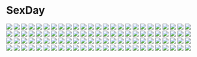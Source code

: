 # SexDay
![](https://konachan.com/jpeg/cbda27e367485e81f8c78fc6d3772e6a/Konachan.com%20-%20288915%20barefoot%20blood%20blue_eyes%20blue_hair%20blush%20bondage%20bow%20cropped%20dualscreen%20gayarou%20navel%20no_bra%20nopan%20open_shirt%20original%20pussy%20scan%20short_hair.jpg)
![](https://konachan.com/image/5cbf49475766a2df41ecf34005c5c64b/Konachan.com%20-%2018839%20asahina_mikuru%20beach%20nagato_yuki%20summer%20suzumiya_haruhi%20suzumiya_haruhi_no_yuutsu.jpg)
![](https://konachan.com/jpeg/80ade6e13b56545f57b99f926ce699c4/Konachan.com%20-%20275701%20azur_lane%20bikini%20blush%20breasts%20cameltoe%20choker%20long_hair%20navel%20nipples%20orange_eyes%20rei_kun%20swimsuit%20topless%20twintails%20undressing%20white%20white_hair.jpg)
![](https://konachan.com/image/d1ccaa54223ce8992a0dd87bb17eb586/Konachan.com%20-%2011159%20angel%20tagme.jpg)
![](https://konachan.com/jpeg/efd46e63d7f5f5190ddfc8751281fa0e/Konachan.com%20-%2054702%20aisaka_taiga%20toradora%20transparent%20vector%20wings.jpg)
![](https://konachan.com/image/2d373c819e295621ffb4250d7f1eb968/Konachan.com%20-%2085495%202girls%20animal_ears%20blush%20brown_hair%20catgirl%20foxgirl%20maid%20original%20panties%20pantyhose%20purple_eyes%20red_eyes%20tail%20thighhighs%20underwear%20white_hair.jpg)
![](https://konachan.com/image/221b6534f0d604b3dc8478f01f8a2ed2/Konachan.com%20-%20143697%20bra%20brown_eyes%20brown_hair%20dressing%20long_hair%20nishiguchi_tomoya%20nyantype%20panties%20scan%20sword_art_online%20thighhighs%20underwear%20yuuki_asuna.jpg)
![](https://konachan.com/image/1a0ce6c7ce793240a47364508a904e06/Konachan.com%20-%207384%20fullani%20korone_koko_nekoko%20mitsumi_misato%20pointed_ears%20purinsasu%20ririn_ruby%20tagme.jpg)
![](https://konachan.com/jpeg/aaf5d49a9edc32a2b8bdada348298f45/Konachan.com%20-%20216102%20all_male%20animal_ears%20catboy%20crossover%20hoodie%20konoe_%28lamento%29%20lamento%20male%20necklace%20sakiyama_youji%20scan%20scar%20sweet_pool%20tagme_%28artist%29%20togainu_no_chi.jpg)
![](https://konachan.com/jpeg/e57a7f4ecd6d52abfeb9ddc8f5d9a8e6/Konachan.com%20-%20275706%202girls%205555_96%20azur_lane%20bikini%20blush%20brown_hair%20erect_nipples%20hat%20long_hair%20navel%20sideboob%20swimsuit%20wet%20white%20white_hair%20wristwear%20yellow_eyes.jpg)
![](https://konachan.com/image/10201901ad0f1c08d54988f2a9816be5/Konachan.com%20-%2075437%20blonde_hair%20blood%20breast_grab%20breasts%20censored%20game_cg%20long_hair%20navel%20nipples%20open_shirt%20pussy%20school_uniform%20sex%20spread_legs%20syangrila%20tie%20twintails.jpg)
![](https://konachan.com/image/1c7454d839e6fed50e083fbd93426764/Konachan.com%20-%20211177%20cropped%20hatsune_miku%20kyod%2B%20lolita_fashion%20vocaloid.jpg)
![](https://konachan.com/image/a7fa2d9df7d0c3c4400ac1f26d1c0ac1/Konachan.com%20-%20205469%20blonde_hair%20blue_eyes%20blush%20dress%20flowers%20instrument%20long_hair%20meyukichi%20original%20rose%20thighhighs%20violin.jpg)
![](https://konachan.com/image/931c2af76fa5e938b3d459475ddeeea5/Konachan.com%20-%2093311%20christmas%20iga_tomoteru%20original.jpg)
![](https://konachan.com/jpeg/5b81c68ce93c50c7fcbbfcc9382204fa/Konachan.com%20-%20236001%202girls%208gou%20blush%20breasts%20gloves%20green_eyes%20long_hair%20nipples%20no_bra%20open_shirt%20panties%20pantyhose%20petals%20red_eyes%20short_hair%20underwear%20waifu2x.jpg)
![](https://konachan.com/image/860b58734da38086132b32cd983cb947/Konachan.com%20-%2025716%20bandage%20flowers%20higurashi_no_naku_koro_ni%20sonozaki_mion%20sonozaki_shion%20twins.jpeg)
![](https://konachan.com/image/27def71219ff64aa2448b50074e29317/Konachan.com%20-%2090242%20hatsune_miku%20vocaloid.jpg)
![](https://konachan.com/jpeg/c12fd58bb945ce743d01a024bfd8f9ee/Konachan.com%20-%20262872%202girls%20animal_ears%20catgirl%20fuuma_tama%20fuuma_yura%20game_cg%20japanese_clothes%20neko-nin_exheart%20tail%20takano_yuki%20whirlpool.jpg)
![](https://konachan.com/image/65ade3bb4b9c481c35fa5bec68aea99d/Konachan.com%20-%20236045%20animal%20bird%20blonde_hair%20bra%20braids%20breasts%20chain%20cleavage%20corset%20elbow_gloves%20garter_belt%20gloves%20green_eyes%20panties%20short_hair%20stockings%20underwear.jpg)
![](https://konachan.com/image/8f41a2bcc6a37e2ae635c428810539a8/Konachan.com%20-%2079009%20godees%20hayate_no_gotoku%20katsura_hinagiku%20monochrome.jpg)
![](https://konachan.com/image/13a1b88ff64690e7d364811fadeb18eb/Konachan.com%20-%2049736%20glasses%20kantoku%20kogamura_uril%20kugiri_cornelia%20sasao_mazel%20scan%20school_uniform%20shinkyoku_soukai_polyphonica.jpg)
![](https://konachan.com/image/1613cd08f591daaa7f7ab6447712a7c3/Konachan.com%20-%209786%20andou_mahoro%20mahoromatic.jpg)
![](https://konachan.com/jpeg/7446e37252d0d6013af94194e9ec4d97/Konachan.com%20-%20238799%20bicolored_eyes%20blush%20breasts%20brown_hair%20doll%20headdress%20lolita_fashion%20long_hair%20nipples%20noumin%20panties%20rozen_maiden%20suiseiseki%20underwear%20undressing.jpg)
![](https://konachan.com/image/f835fbfb7fbcff32cde69015b1284e4e/Konachan.com%20-%20210007%20bloodborne%20cape%20flowers%20gehrman%20hat%20moon%20petals%20scythe%20tatsuya_%28atelier_road%29%20weapon.jpg)
![](https://konachan.com/jpeg/671ff7b8672a9e6d6922953e91333572/Konachan.com%20-%20271184%20bed%20blush%20bowsette%20breasts%20choker%20crown%20cum%20gloves%20hat%20horns%20long_hair%20male%20mario%20nipples%20penis%20ponytail%20pussy%20red_eyes%20red_hair%20sex%20tail%20wet.jpg)
![](https://konachan.com/jpeg/534e514529307f62a22c529be4017549/Konachan.com%20-%20162724%202girls%20cryska_barchenowa%20inia_sestina%20muv-luv%20muv-luv_alternative%20nude%20purple_hair%20tagme_%28artist%29%20total_eclipse.jpg)
![](https://konachan.com/jpeg/b30164443e7459b13526e1af2b3e7880/Konachan.com%20-%20276050%20aqua_eyes%20ass%20azur_lane%20bell%20blush%20christmas%20crown%20dress%20earmuffs%20hat%20long_hair%20neme1228%20panties%20pantyhose%20santa_hat%20scarf%20thighhighs%20underwear%20wink.jpg)
![](https://konachan.com/image/b8d5dc0ce1f1840cf3cba603a3675ed6/Konachan.com%20-%2099174%20cape%20hudmc%20mahou_shoujo_madoka_magica%20miki_sayaka%20sword%20thighhighs%20weapon.jpg)
![](https://konachan.com/image/df5849089d111582e022294f2b91462f/Konachan.com%20-%2035833%20katana%20konpaku_youmu%20myon%20sword%20touhou%20weapon%20white.jpg)
![](https://konachan.com/image/b9664c47602a297ba901036ddb03fbd4/Konachan.com%20-%2067267%20korie_riko%20sky.jpg)
![](https://konachan.com/image/11806e60e9b1d679bf11bdde5af77362/Konachan.com%20-%20284115%202girls%20barefoot%20blue_eyes%20bow%20breasts%20drink%20food%20headdress%20kotonoha_aoi%20long_hair%20no_bra%20pink_hair%20red_eyes%20shorts%20sideboob%20socks%20twins%20voiceroid.jpg)
![](https://konachan.com/image/2737d86285c7f5af785e247a2de49897/Konachan.com%20-%2082511%20angel%20armor%20book%20boots%20bow%20car%20cat%20cirno%20city%20dress%20fairy%20flcl%20gun%20halo%20hat%20k-on%21%20knife%20male%20miko%20rakka%20reki%20skirt%20stars%20suit%20sword%20tie%20wings%20witch.jpg)
![](https://konachan.com/jpeg/bd9aaf063c90a05a5327781914c1a432/Konachan.com%20-%20232385%20blonde_hair%20blue_eyes%20breasts%20butterfly%20choker%20cleavage%20fan%20gloves%20hat%20kikugetsu%20long_hair%20magic%20moon%20ribbons%20sky%20socks%20stars%20touhou%20umbrella.jpg)
![](https://konachan.com/image/00c7b77d1d3ac264b1f3eb3957ada9e9/Konachan.com%20-%20164618%20akitsu_taira%20building%20city%20grass%20original%20scenic.jpg)
![](https://konachan.com/jpeg/46817d06ae75f4d678385ea3fa7842b8/Konachan.com%20-%2043904%20blonde_hair%20hat%20koihime_musou%20red_eyes%20ribbons%20shokatsuryou%20skirt%20stockings.jpg)
![](https://konachan.com/jpeg/5cabeaa6546cb8ddc3b3bcf2d023d468/Konachan.com%20-%20210926%20blush%20censored%20cum%20game_cg%20long_hair%20midare_setsugekka%20pussy%20pussy_juice%20sasanome_yukina%20school_uniform%20tagme%20tagme_%28artist%29.jpg)
![](https://konachan.com/image/9f0003990d3bd7f67000318d5132b7a7/Konachan.com%20-%20177426%20alcd%20armor%20black_hair%20blonde_hair%20cross%20gray_hair%20group%20hat%20headdress%20long_hair%20original%20pink_hair%20short_hair%20staff%20sword%20thighhighs%20weapon.jpg)
![](https://konachan.com/image/d00d267a1a7be0ec914e4b10e279bda6/Konachan.com%20-%2024274%20aquaplus%20kawata_hisashi%20leaf%20lucy_maria_misora%20to_heart%20to_heart_2.jpg)
![](https://konachan.com/jpeg/51462980e8f6769b54a58f8b1bdd618a/Konachan.com%20-%20221684%20barefoot%20black_hair%20breasts%20kimono%20long_hair%20master_nemesis%20pink_eyes%20pink_hair%20scan%20short_hair%20to_love_ru%20yabuki_kentarou%20yellow_eyes.jpg)
![](https://konachan.com/image/afc41600455071cb3186ca8af9490875/Konachan.com%20-%2019003%20all_male%20male%20naruto%20uchiha_sasuke.jpg)
![](https://konachan.com/image/262ff72a0be5195cbe05ef67fc16e8b9/Konachan.com%20-%20249784%20all_male%20aqua_eyes%20blonde_hair%20blood%20cape%20male%20original%20pixiv_fantasia%20short_hair%20shuai%20sword%20weapon.jpg)
![](https://konachan.com/jpeg/6f9ce5637aa2d118b9297d5a2ddd6c9e/Konachan.com%20-%20101815%20elbow_gloves%20flowers%20gloves%20long_hair%20pink_hair%20purple_eyes%20thighhighs%20third-party_edit.jpg)
![](https://konachan.com/jpeg/42f9f384ceb2e932df5b01b2587df603/Konachan.com%20-%20232818%20amatsukaze_%28kancolle%29%20anthropomorphism%20christmas%20kantai_collection%20yahako.jpg)
![](https://konachan.com/jpeg/bd4b5ff64c26bfa6b60ff646a0c6f2b8/Konachan.com%20-%2095974%20blonde_hair%20breasts%20censored%20game_cg%20izumi_mahiru%20nipples%20nude%20ophelia_uriela_diefenbaker%20penis%20pussy%20sex%20soranica_ele.jpg)
![](https://konachan.com/image/db2091ab4bb9715dfe5bc35fcf530cd9/Konachan.com%20-%2079706%20long_hair%20moon%20night%20nude%20original%20signed%20sky%20stars%20water.jpg)
![](https://konachan.com/jpeg/61a7b162c1957e5d6e52f1bc26b47a0e/Konachan.com%20-%20176846%20animal%20bird%20brown_hair%20himekaidou_hatate%20japanese_clothes%20long_hair%20pointed_ears%20purple_eyes%20shinebell%20thighhighs%20touhou%20twintails%20wings.jpg)
![](https://konachan.com/jpeg/6bfb44f71b10dda9bf8ca90a056609f0/Konachan.com%20-%20120764%20black_hair%20blue_eyes%20game_cg%20long_hair%20mutou_kurihito%20school_uniform%20shunki_gentei_poco_a_poco%20yuki_natsume.jpg)
![](https://konachan.com/image/7f8caded63773a4da3d7e0509497e1f2/Konachan.com%20-%20126234%20blonde_hair%20blue_eyes%20blue_hair%20dress%20hatsune_miku%20kagamine_rin%20kuroi_%28liar-player%29%20long_hair%20planet%20short_hair%20twintails%20vocaloid.jpg)
![](https://konachan.com/image/6866dddcfa5b48048ba693c0ea39b18b/Konachan.com%20-%20305873%202girls%20building%20city%20drink%20fan%20gray_hair%20hakase_fuyuki%20kagami_hayato%20long_hair%20male%20mashu_003%20nijisanji%20red_eyes%20short_hair%20sunset%20yorumi_rena%20yukata.jpg)
![](https://konachan.com/image/1e3a27439c019dff7f9f7a679005c950/Konachan.com%20-%20226819%20card_captor_sakura%20japanese_clothes%20kinomoto_sakura%20xiningjiang.jpg)
![](https://konachan.com/jpeg/6c30781e75c42a5f088d1c1085975dc9/Konachan.com%20-%2038537%20hiratsuka_raichou%20kyouran_kazoku_nikki.jpg)
![](https://konachan.com/image/596cf5c28afbe9f24b23ba0c83835665/Konachan.com%20-%2017804%20dreamsoft%20glasses%20school_uniform%20tsurugi_hagane.jpg)
![](https://konachan.com/image/d29c83085b13ba946d7a7f19dfb3acfb/Konachan.com%20-%2099643%20blonde_hair%20charlotte_%28mahou_shoujo_madoka_magica%29%20gun%20mahou_shoujo_madoka_magica%20tomoe_mami%20weapon.jpg)
![](https://konachan.com/image/d60a1487582ef364771700de23453d08/Konachan.com%20-%20128838%20anthropomorphism%20bicolored_eyes%20boots%20goggles%20group%20necklace%20original%20oso%20pantyhose%20skirt%20tie.jpg)
![](https://konachan.com/jpeg/1c2e0a8e98767a796786ed37b3e86dba/Konachan.com%20-%20294319%20blonde_hair%20blue_eyes%20elbow_gloves%20garter_belt%20gloves%20headdress%20long_hair%20nun%20original%20pantyhose%20shouhei%20signed.jpg)
![](https://konachan.com/jpeg/0b7afd98d28d5f23b0afcf6e8451ff0e/Konachan.com%20-%20283449%20animal_ears%20azur_lane%20breasts%20cropped%20foxgirl%20long_hair%20navel%20nipples%20no_bra%20pantyhose%20school_uniform%20shirt_lift%20siu_%28siu0207%29%20third-party_edit%20white.jpg)
![](https://konachan.com/image/04c9eb099b5e5337f75ea1c9556f5dc5/Konachan.com%20-%20196000%20amatsukaze_%28kancolle%29%20anthropomorphism%20dango_remi%20dress%20elbow_gloves%20gloves%20gray_hair%20headdress%20kantai_collection%20orange_eyes%20signed%20white.jpg)
![](https://konachan.com/jpeg/9fb064d43d16ba64fac70438f1d7cd1b/Konachan.com%20-%20184708%202girls%20ai_shimai_iv%20ass%20brown_hair%20fujimura_kiyomi%20fujimura_manami%20game_cg%20glasses%20ichikawa_saasha%20panties%20pantyhose%20silkys_plus%20topless%20underwear.jpg)
![](https://konachan.com/image/aee34cfc9004c1c312712ee345cbc178/Konachan.com%20-%2041259%20cosplay%20ghost_in_the_shell%20gloves%20gun%20hiiragi_kagami%20long_hair%20lucky_star%20parody%20purple_eyes%20purple_hair%20ribbons%20twintails%20weapon.jpg)
![](https://konachan.com/image/3f86dce0931165c40d535f5071191839/Konachan.com%20-%2012757%20beach%20bikini%20breast_hold%20breasts%20cleavage%20kamishiro_rin%20kazetsubaki_kuriko%20maburaho%20miyama_yuna%20swimsuit.jpg)
![](https://konachan.com/image/c3b02bfc0e385a824ba2b6d315bca099/Konachan.com%20-%2092289%20tagme.jpg)
![](https://konachan.com/jpeg/0d4e38a13a360d08a622f82084348ccd/Konachan.com%20-%20156632%20deiyanoko%20emolga%20pikachu%20pokemon%20raine_reizo%20raine_rena%20utau.jpg)
![](https://konachan.com/image/38458b37be4f78e71c53586cfab4537a/Konachan.com%20-%2027332%20aa_megami-sama%20belldandy%20black_hair%20blue_eyes%20brown_eyes%20brown_hair%20long_hair%20peorth%20purple_eyes%20skuld%20sleeping%20urd%20white_hair.jpg)
![](https://konachan.com/jpeg/8a7ef473c70eb4ca101ecb5852348c9c/Konachan.com%20-%20277667%20breasts%20game_cg%20guilty%20nipples%20ore_no_ue_de_agaku_rokunin_no_togime%20orikura_satsuki%20sex%20shirt_lift%20tagme_%28artist%29%20wink.jpg)
![](https://konachan.com/jpeg/52c5c97a716e12e915ae20ce5ad3ba9a/Konachan.com%20-%20268530%20beach%20chloe_von_einzbern%20dark_skin%20fate_%28series%29%20food%20illyasviel_von_einzbern%20loli%20maid%20miyu_edelfelt%20morokoshi_%28tekku%29.jpg)
![](https://konachan.com/image/96fbbcdf8fe4a3176daec3bcda2c3644/Konachan.com%20-%20213638%20armor%20blue_eyes%20boots%20breasts%20brown_hair%20butterfly%20cleavage%20clouds%20dress%20garter_belt%20gloves%20gray_hair%20green_eyes%20long_hair%20saberiii%20sunset%20white_hair.jpg)
![](https://konachan.com/jpeg/b14a2948b5f02a19f979ba1b564a3f71/Konachan.com%20-%20168017%20blue_eyes%20blush%20boots%20bow%20braids%20breasts%20censored%20cum%20fellatio%20garter%20headdress%20maid%20nipples%20nishieda%20open_shirt%20original%20penis%20scan%20sex%20wet.jpg)
![](https://konachan.com/jpeg/53f90765c3324a6f032964219c3ffcb3/Konachan.com%20-%2077148%20animal_ears%20book%20ideolo%20original%20tail%20witch.jpg)
![](https://konachan.com/image/f679740066d570ffcc04e020b4ccfaf0/Konachan.com%20-%20290194%20blue_hair%20japanese_clothes%20long_hair%20love_live%21_sunshine%21%21%20matsuura_kanan%20ponytail%20purple_eyes%20regition%20signed%20skirt%20thighhighs.jpg)
![](https://konachan.com/image/57542d879343589cdfc030931e022d44/Konachan.com%20-%2011674%20cloud_strife%20crisis_core_final_fantasy_vii%20final_fantasy%20final_fantasy_vii%20sephiroth%20zack_fair.jpg)
![](https://konachan.com/image/9965b4716eaecd706b7017e3ede416ab/Konachan.com%20-%20264757%20ass%20barefoot%20beach%20bikini%20boat%20breasts%20clouds%20jpeg_artifacts%20kantoku%20kurumi_%28kantoku%29%20long_hair%20original%20pink_eyes%20pink_hair%20sky%20swimsuit.jpg)
![](https://konachan.com/jpeg/e5f92d8eb6082351f71c5c5c8075a37a/Konachan.com%20-%2073721%20katanagatari%20long_hair%20togame%20white_hair.jpg)
![](https://konachan.com/image/0e38ed051a949de27a7e6dee9c245100/Konachan.com%20-%2091403%20animal_ears%20breasts%20christmas%20horns%20kurochijo%20nipples%20original%20pointed_ears%20shuugetsu_karasu%20tail%20wings.jpg)
![](https://konachan.com/jpeg/f3325cb62525386059d82fc8219d1a9e/Konachan.com%20-%20244827%20akemi_homura%20bikini%20group%20kaname_madoka%20mahou_shoujo_madoka_magica%20miki_sayaka%20momoe_nagisa%20sakura_kyouko%20swimsuit%20vector.jpg)
![](https://konachan.com/image/7a4ffb2f1cd7d5109e17cd04e7172551/Konachan.com%20-%20161274%20hat%20komeiji_koishi%20touhou%20yuuji_%28yukimimi%29.jpg)
![](https://konachan.com/jpeg/aacf3a2b9e6ca142dd6cae9ce44ebdd7/Konachan.com%20-%20306361%20animal_ears%20arknights%20ch%27en_%28arknights%29%20horns%20hoshiguma_%28arknights%29%20i-ron%20long_hair%20swire_%28arknights%29%20sword%20tail%20weapon.jpg)
![](https://konachan.com/image/2f774faa83517e35114dadee5ca2a6d7/Konachan.com%20-%2097657%20clouds%20iridori%20landscape%20scenic%20sky%20water.jpg)
![](https://konachan.com/image/2a2132af749d75641276eab4f3df94d8/Konachan.com%20-%20178051%20blush%20breasts%20chibi%20demon%20hat%20koakuma%20nipples%20nullken%20panties%20panty_pull%20patchouli_knowledge%20purple_hair%20scan%20thighhighs%20touhou%20underwear.jpg)
![](https://konachan.com/jpeg/2c02429db39cc2bd54d6dd6c5eb374cc/Konachan.com%20-%2065081%20doll%20group%20hakurei_reimu%20hanada_hyou%20hieda_no_akyuu%20izayoi_sakuya%20japanese_clothes%20kirisame_marisa%20maid%20miko%20shanghai_doll%20touhou%20witch.jpg)
![](https://konachan.com/image/4801d386c89581ec144228b93cda6980/Konachan.com%20-%20115572%20akatsuki_no_goei%20blonde_hair%20breasts%20cleavage%20game_cg%20kurayashiki_tae%20long_hair%20pajamas%20syangrila%20tomose_shunsaku.jpg)
![](https://konachan.com/jpeg/6a80c5e3e685f6219d1a6d236eb6c594/Konachan.com%20-%20206721%20autumn%20blue_eyes%20blue_hair%20blush%20clouds%20group%20gun%20kneehighs%20leaves%20long_hair%20nisekoi%20panties%20sky%20thighhighs%20tree%20underwear%20watermark%20weapon%20wink.jpg)
![](https://konachan.com/image/421ee62c82a56fc17704b99ac5e9afa2/Konachan.com%20-%20239838%20anus%20censored%20eyepatch%20green_eyes%20misakamitoko0903%20purple_hair%20pussy%20school_swimsuit%20short_hair%20spread_legs%20swimsuit%20takanashi_rikka.jpg)
![](https://konachan.com/image/7694878d455b80b18e8722ea2e956eb0/Konachan.com%20-%20134058%20aliasing%20blue_eyes%20blue_hair%20cat_smile%20gloves%20hatsune_miku%20headphones%20long_hair%20miku_append%20skintight%20skirt%20supertie%20thighhighs%20tie%20twintails%20vocaloid.jpg)
![](https://konachan.com/image/79d9d1181ec7595e1baf048fce515501/Konachan.com%20-%2065007%20all_male%20himura_kenshin%20japanese_clothes%20katana%20male%20rurouni_kenshin%20scar%20sword%20weapon%20zoom_layer.jpg)
![](https://konachan.com/image/5a73603d5966092a7cc7ad22f4087131/Konachan.com%20-%20108152%20itsukishishihimenomikoto%20kobuichi%20long_hair%20purple_eyes%20purple_hair%20school_uniform%20signed%20tenshinranman%20thighhighs%20yuzusoft.jpg)
![](https://konachan.com/jpeg/9dbb531274d8268ae5ca3f3b92f3f526/Konachan.com%20-%20160330%20blush%20breast_grab%20breasts%20chuablesoft%20game_cg%20gray_hair%20long_hair%20lovera_bride%20nipples%20purple_eyes%20sasha_%28lovera_bride%29%20takano_yuki%20topless%20towel.jpg)
![](https://konachan.com/image/b8cbac34b043fcce9f5a83d1f30a18c1/Konachan.com%20-%20285196%20bikini%20breasts%20brown_eyes%20choker%20cleavage%20close%20nanami_yuuno%20original%20purple_hair%20sousouman%20swimsuit%20water%20wet.jpg)
![](https://konachan.com/image/07b837025cea69a87848623990de1fa6/Konachan.com%20-%20130933%20ass%20blush%20book%20breasts%20brown_hair%20cleavage%20garter_belt%20glasses%20green_eyes%20necklace%20nekoguchi%20panties%20paper%20phone%20stockings%20tears%20underwear.jpg)
![](https://konachan.com/jpeg/5d33c135d2e2974eb2a9ec2f4c8037e8/Konachan.com%20-%20237176%20building%20city%20clouds%20cropped%20nobody%20original%20realistic%20scenic%20sky%20tree%20water%20yonasawa.jpg)
![](https://konachan.com/jpeg/b304ee7bf471ae4eccc93b9434f9aa40/Konachan.com%20-%20228364%20breasts%20brown_eyes%20brown_hair%20erect_nipples%20nilitsu%20no_bra%20nopan%20open_shirt%20original%20shirt%20short_hair%20skirt%20tan_lines%20thighhighs%20tie%20waifu2x.jpg)
![](https://konachan.com/image/2731f7d60f037e56c477b90f7b90987c/Konachan.com%20-%20282255%20blonde_hair%20blush%20breast_hold%20breasts%20censored%20cum%20gloves%20green_eyes%20lolicept%20long_hair%20nipples%20nozaki_yuuki%20paizuri%20penis%20shirt_lift%20signed%20wet.jpg)
![](https://konachan.com/jpeg/0a404d4b82c73b2a843662cdb05bfca9/Konachan.com%20-%20116844%20g_yuusuke%20game_cg%20kajiri_kamui_kagura%20tenma_momiji%20tenma_morei%20tenma_numahime%20tenma_tokoyo.jpg)
![](https://konachan.com/image/72b7ddf81ef98d609242d27cf5d8d48b/Konachan.com%20-%20129105%20green%20kagamine_len%20kagamine_rin%20keishi%20male%20vocaloid.jpg)
![](https://konachan.com/jpeg/c6a4ef59a2e530f0df935f71c7c0025d/Konachan.com%20-%20260096%202girls%20anus%20aqua_eyes%20ass%20bed%20blue_hair%20dildo%20nude%20pink_hair%20pussy%20pussy_juice%20red_eyes%20ribbons%20sex%20short_hair%20signed%20thighhighs%20twins%20uncensored%20yuri.jpg)
![](https://konachan.com/image/532db1f3e2cf9d75e1828d00dc9a43bc/Konachan.com%20-%2064089%20dressing%20green_eyes%20pink_hair%20sakurano_kurimu%20school_uniform%20seitokai_no_ichizon%20thighhighs%20zoom_layer.jpg)
![](https://konachan.com/image/6e5fa437e41c531bcafbdf2dd5f466db/Konachan.com%20-%20186583%20aki663%20ass%20blue_eyes%20blue_hair%20blush%20headphones%20kagerou_project%20skirt%20skirt_lift%20thighhighs%20translation_request%20twintails%20upskirt.jpg)
![](https://konachan.com/jpeg/0d109739e4ba8496388481f5de82a054/Konachan.com%20-%20230585%20bow%20breasts%20erect_nipples%20guitar%20instrument%20kneehighs%20navel%20no_bra%20panties%20purple_eyes%20purple_hair%20satou_chagashi%20shirt%20short_hair%20skirt%20underwear.jpg)
![](https://konachan.com/image/6c638cceea29adc67aea3063ad0a0b5d/Konachan.com%20-%20122607%20animal%20boots%20braids%20building%20cat%20in_those_days%20kwork%20leri%20maid%20mitauzo%20monochrome%20sketch.jpg)
![](https://konachan.com/image/fb5ddf9aee82f5304a1bc749b5da5412/Konachan.com%20-%2057717%20bikini%20breasts%20cleavage%20mami_akira%20suzumiya_haruhi%20suzumiya_haruhi_no_yuutsu%20swimsuit.jpg)
![](https://konachan.com/jpeg/41c995dbc3cc130b49555bd6ae153d79/Konachan.com%20-%20264771%20akky_%28akimi1127%29%20animal%20bird%20dress%20grass%20gray_hair%20green_eyes%20leaves%20original%20short_hair%20torii%20water%20waterfall.jpg)
